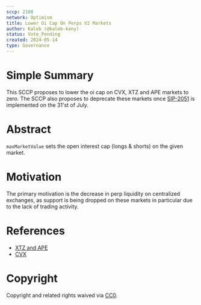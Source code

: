 ```yaml
---
sccp: 2108
network: Optimism
title: Lower Oi Cap On Perps V2 Markets 
author: Kaleb (@kaleb-keny)
status: Vote_Pending
created: 2024-05-14
type: Governance
---
```


# Simple Summary

This SCCP proposes to lower the oi cap on CVX, XTZ and APE markets to zero. The SCCP also proposes to deprecate these markets once [SIP-2051](https://sips.synthetix.io/sips/sip-2051/) is implemented on the 31'st of July.   

# Abstract

`maxMarketValue` sets the open interest cap (longs & shorts) on the given market.

# Motivation

The primary motivation is the decrease in perp liquidity on centralized exchanges, as support is being dropped on these markets in particular due to the lack of trading activity. 

# References
- [XTZ and APE](https://www.binance.com/en/support/announcement/binance-futures-will-delist-and-update-the-leverage-margin-tiers-of-coin-m-kncusd-icxusd-xtzusd-roseusd-and-apeusd-perpetual-contracts-5150d4f0ee1546d7ae6382ba7cda3ffe)
- [CVX](https://www.binance.com/en/support/announcement/binance-futures-will-delist-and-update-the-leverage-margin-tiers-of-usd%E2%93%A2-m-stptusdt-sntusdt-mblusdt-radusdt-and-cvxusdt-perpetual-contracts-a58cc13f78a34fbba11f00ff7144e9ee)

# Copyright

Copyright and related rights waived via [CC0](https://creativecommons.org/publicdomain/zero/1.0/).